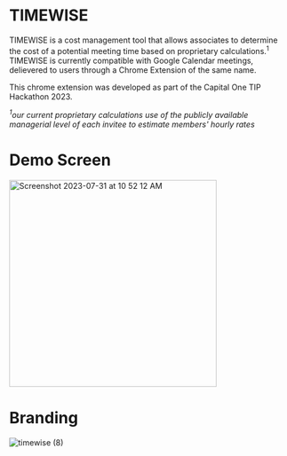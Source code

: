 # TIMEWISE

TIMEWISE is a cost management tool that allows associates to determine the cost of a potential meeting time based on proprietary calculations.<sup>1</sup> TIMEWISE is currently compatible with Google Calendar meetings, delievered to users through a Chrome Extension of the same name.

This chrome extension was developed as part of the Capital One TIP Hackathon 2023.

<em><sup>1</sup>our current proprietary calculations use of the publicly available managerial level of each invitee to estimate members' hourly rates</em>

# Demo Screen
<img width="373" alt="Screenshot 2023-07-31 at 10 52 12 AM" src="https://github.com/caylapark/timewise/assets/69807447/602951ac-6375-44f1-94cd-1664e361c603">

# Branding
![timewise (8)](https://github.com/caylapark/timewise/assets/69807447/c76a331e-099f-4983-8176-5caba94da32a)
